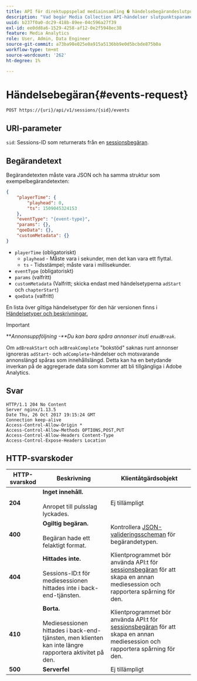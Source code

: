 ```yaml
---
title: API för direktuppspelad mediainsamling � händelsebegärandeslutpunkt
description: "Vad begär Media Collection API-händelser slutpunktsparametrar och svar?"
uuid: b237f0a0-dc29-418b-89ee-04c596a27f39
exl-id: ee0dd8a6-1529-4258-af12-0e2f5948ec38
feature: Media Analytics
role: User, Admin, Data Engineer
source-git-commit: a73ba98e025e0a915a5136bb9e0d5bcbde875b0a
workflow-type: tm+mt
source-wordcount: '262'
ht-degree: 1%

---
```


# Händelsebegäran{#events-request}

`POST https://{uri}/api/v1/sessions/{sid}/events`

## URI-parameter

`sid`: Sessions-ID som returnerats från en [sessionsbegäran](mc-api-sessions-req.md).

## Begärandetext

Begärandetexten måste vara JSON och ha samma struktur som exempelbegärandetexten:

```json
{ 
    "playerTime": { 
        "playhead": 0, 
        "ts": 1509045324153 
    }, 
    "eventType": "{event-type}", 
    "params": {}, 
    "qoeData": {}, 
    "customMetadata": {} 
}
```

* `playerTime` (obligatoriskt)
   * `playhead` - Måste vara i sekunder, men det kan vara ett flyttal.
   * `ts` - Tidsstämpel; måste vara i millisekunder.
* `eventType` (obligatoriskt)
* `params` (valfritt)
* `customMetadata` (Valfritt; skicka endast med händelsetyperna `adStart` och `chapterStart`)
* `qoeData` (valfritt)

En lista över giltiga händelsetyper för den här versionen finns i [Händelsetyper och beskrivningar.](mc-api-event-types.md)

>[!IMPORTANT]
>
>***Annonsuppföljning -**Du kan bara spåra annonser inuti en`adBreak`*.
>
>Om `adBreakStart` och `adBreakComplete` &quot;bokstöd&quot; saknas runt annonser ignoreras `adStart`- och `adComplete`-händelser och motsvarande annonslängd spåras som innehållslängd. Detta kan ha en betydande inverkan på de aggregerade data som kommer att bli tillgängliga i Adobe Analytics.

## Svar

```text
HTTP/1.1 204 No Content 
Server nginx/1.13.5 
Date Thu, 26 Oct 2017 19:15:24 GMT 
Connection keep-alive 
Access-Control-Allow-Origin * 
Access-Control-Allow-Methods OPTIONS,POST,PUT 
Access-Control-Allow-Headers Content-Type 
Access-Control-Expose-Headers Location
```

## HTTP-svarskoder

| HTTP-svarskod | Beskrivning | Klientåtgärdsobjekt |
|---|---|---|
| **204** | **Inget innehåll.** <br/><br/>Anropet till pulsslag lyckades. | Ej tillämpligt |
| **400** | **Ogiltig begäran.** <br/><br/>Begäran hade ett felaktigt format. | Kontrollera [JSON-valideringsscheman](mc-api-json-validation.md) för begärandetypen. |
| **404** | **Hittades inte.** <br/><br/>Sessions-ID:t för mediesessionen hittades inte i back-end-tjänsten. | Klientprogrammet bör använda API:t för [sessionsbegäran](mc-api-sessions-req.md) för att skapa en annan mediesession och rapportera spårning för den. |
| **410** | **Borta.** <br/><br/>Mediesessionen hittades i back-end-tjänsten, men klienten kan inte längre rapportera aktivitet på den. | Klientprogrammet bör använda API:t för [sessionsbegäran](mc-api-sessions-req.md) för att skapa en annan mediesession och rapportera spårning för den. |
| **500** | **Serverfel** | Ej tillämpligt |
